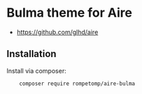 # Bulma theme for Aire
- https://github.com/glhd/aire

## Installation
Install via composer:
```
    composer require rompetomp/aire-bulma
```